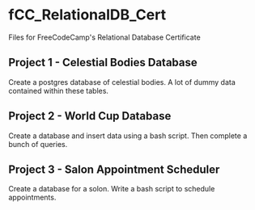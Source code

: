 # fCC_RelationalDB_Cert
Files for FreeCodeCamp's Relational Database Certificate

## Project 1 - Celestial Bodies Database
Create a postgres database of celestial bodies. A lot of dummy data contained within these tables.

## Project 2 - World Cup Database
Create a database and insert data using a bash script. Then complete a bunch of queries.

## Project 3 - Salon Appointment Scheduler
Create a database for a solon. Write a bash script to schedule appointments.
